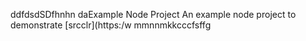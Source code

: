 ddfdsdSDfhnhn daExample Node Project
An example node project to demonstrate [srcclr](https:/w
mmnnmkkcccfsffg

